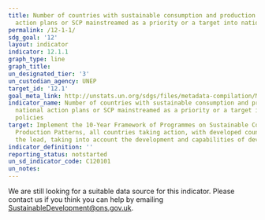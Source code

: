 ```yaml
---
title: Number of countries with sustainable consumption and production (SCP) national
  action plans or SCP mainstreamed as a priority or a target into national policies
permalink: /12-1-1/
sdg_goal: '12'
layout: indicator
indicator: 12.1.1
graph_type: line
graph_title:
un_designated_tier: '3'
un_custodian_agency: UNEP
target_id: '12.1'
goal_meta_link: http://unstats.un.org/sdgs/files/metadata-compilation/Metadata-Goal-12.pdf
indicator_name: Number of countries with sustainable consumption and production (SCP)
  national action plans or SCP mainstreamed as a priority or a target into national
  policies
target: Implement the 10-Year Framework of Programmes on Sustainable Consumption and
  Production Patterns, all countries taking action, with developed countries taking
  the lead, taking into account the development and capabilities of developing countries
indicator_definition: ''
reporting_status: notstarted
un_sd_indicator_code: C120101
un_notes:
---
```


We are still looking for a suitable data source for this indicator. Please contact us if you think you can help by emailing <a href="mailto:SustainableDevelopment@ons.gov.uk">SustainableDevelopment@ons.gov.uk</a>.


